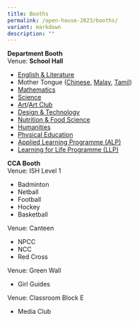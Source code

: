 ```yaml
---
title: Booths
permalink: /open-house-2023/booths/
variant: markdown
description: ""
---
```

**Department Booth** <br>
Venue: **School Hall**
- [English &amp; Literature](https://www.sengkangsec.moe.edu.sg/curriculum/instructional-programme-ip/english-language-and-literature-department/)
- Mother Tongue ([Chinese](https://www.sengkangsec.moe.edu.sg/curriculum/instructional-programme-ip/mother-tongue/chinese-language-unit/), [Malay](https://www.sengkangsec.moe.edu.sg/curriculum/instructional-programme-ip/mother-tongue/malay-language-unit/), [Tamil](https://www.sengkangsec.moe.edu.sg/curriculum/instructional-programme-ip/mother-tongue/tamil-language-unit/))
- [Mathematics](https://www.sengkangsec.moe.edu.sg/curriculum/instructional-programme-ip/mathematics/)
- [Science](https://www.sengkangsec.moe.edu.sg/curriculum/instructional-programme-ip/science/)
- [Art](https://www.sengkangsec.moe.edu.sg/curriculum/instructional-programme-ip/design-and-aesthetics/art-unit/)/[Art Club](https://www.sengkangsec.moe.edu.sg/co-curriculum/co-curricular-activities-cca/clubs-n-societies/art-club/)
- [Design &amp; Technology](https://www.sengkangsec.moe.edu.sg/curriculum/instructional-programme-ip/design-and-aesthetics/design-and-technology-unit/)
- [Nutrition &amp; Food Science](https://www.sengkangsec.moe.edu.sg/curriculum/instructional-programme-ip/design-and-aesthetics/nutrition-and-food-science-unit/)
- [Humanities](https://www.sengkangsec.moe.edu.sg/curriculum/instructional-programme-ip/humanities/)
- [Physical Education](https://www.sengkangsec.moe.edu.sg/curriculum/instructional-programme-ip/physical-education/)
- [Applied Learning Programme (ALP)](https://www.sengkangsec.moe.edu.sg/curriculum/applied-learning-programme-alp/)
- [Learning for Life Programme (LLP)](https://www.sengkangsec.moe.edu.sg/curriculum/learning-for-life-programme-llp/)
	
**CCA Booth** <br>
Venue: ISH Level 1 <br>
- Badminton
- Netball 
- Football
- Hockey
- Basketball

Venue: Canteen <br>
- NPCC
- NCC
- Red Cross

Venue: Green Wall <br>
- Girl Guides

Venue: Classroom Block E <br>
- Media Club